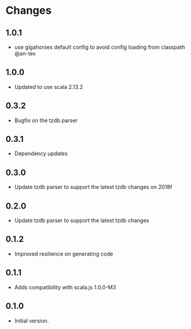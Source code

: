 # Changes

## 1.0.1

* use gigahorses default config to avoid config loading from classpath @an-tex

## 1.0.0

* Updated to use scala 2.13.2

## 0.3.2

* Bugfix on the tzdb parser

## 0.3.1

* Dependency updates

## 0.3.0

* Update tzdb parser to support the latest tzdb changes on 2018f

## 0.2.0

* Update tzdb parser to support the latest tzdb changes

## 0.1.2

* Improved resilience on generating code

## 0.1.1

* Adds compatibility with scala.js 1.0.0-M3

## 0.1.0

* Initial version.
